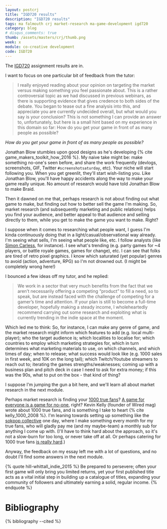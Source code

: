 ```yaml
---
layout: postcrj
title: "IGD720 results"
description: "IGD720 results"
tags: ma falmouth crj market-research ma-game-development igd720
category: blog
# disqus_comments: true
thumb: /assets/masters/crj/thumb.png
week: x
module: co-creative development
code: IGD720
---
```


The [IGD720](/tags#ma-game-development) assignment results are in.


I want to focus on one particular bit of feedback from the tutor:

> I really enjoyed reading about your opinion on targeting the market versus making something you feel passionate about. This is a rather controversial topic as we had discussed in previous webinars, as there is supporting evidence that gives credence to both sides of the debate. You began to tease out a fine analysis into this, and appreciate you are currently undecided overall, but what would you say is your conclusion? This is not something I can provide an answer to, unfortunately, but here is a small hint based on my experience in this domain so far: How do you get your game in front of as many people as possible?

*How do you get your game in front of as many people as possible?*

Jonathan Blow stumbles upon good designs as he's developing {% cite game_makers_toolkit_how_2016 %}. My naive take might be: make something no-one's seen before, and share the work frequently (devlogs, screenshots, GIF, Twitter `#screenshotsaturday`, etc). Your niche will start following you. When you get greenlit, they'll start wish-listing you. 
Like Jonathan Blow, you'll have happy accidents along the way to make your game really unique. No amount of research would have told Jonathan Blow to make Braid.

Then it dawned on me that, perhaps research is not about finding out what game to make, but finding out how to better sell the game I'm making. So, market research (and subsequently marketing and public relations) helps you find your audience, and better appeal to that audience and selling directly to them, while you get to make the game you want to make. Right? 

I suppose when it comes to researching what people want, I guess I'm kinda continuously doing that in a light/casual/observational way already. I'm seeing what sells, I'm seeing what people like, etc. I follow analysts (like [Simon Carless](https://twitter.com/simoncarless), for instance). I see what's trending (e.g. party games for ~4 players, or battle royale games, games for change), etc. I can see that folks are tired of retro pixel graphics. I know which saturated (yet popular) genres to avoid (action, adventure, RPG) so I'm not drowned out. (I might be completely wrong here!)

I bounced a few ideas off my tutor, and he replied:

> We work in a sector that very much benefits from the fact that we aren’t necessarily offering a competing “product” to fill a need, so to speak, but are instead faced with the challenge of competing for a gamer’s time and attention. If your plan is still to become a full-time developer, hopefully making a steady income, I wholeheartedly recommend carrying out some research and exploiting what is currently trending in the indie space at the moment.

Which led me to think: So, for instance, I can make any genre of game, and the market research might inform which features to add (e.g. local multi-player); who the target audience is; which localities to localise for; which countries to employ which marketing strategies for, which in turn determines what marketing materials to use, on which channels, and which times of day; when to release; what success would look like (e.g. 1000 sales in first week, and 10K on the long tail); which Twitch/Youtube streamers to reach out to; iterating the games strengths/weaknesses; coming up with a business plan and pitch deck in case I need to ask for extra money; if this was the 90s, what to put on the box - that kind of thing? 

I suppose I'm jumping the gun a bit here, and we'll learn all about market research in the next module.

Perhaps market research is finding your [1000 true fans](https://kk.org/thetechnium/1000-true-fans/)? [A game for everyone is a game for no-one](https://www.arrowheadgamestudios.com/), right? Kevin Kelly (founder of Wired mag) wrote about 1000 true fans, and is something I take to heart {% cite kelly_1000_2008 %}. I'm leaning towards setting up something like the [sokpop collective](https://twitter.com/sokpopco) one day, where I make something every month for my true fans, who will gladly pay me (and my maybe-team) a monthly sub for anything I come up with. (I'll have to think hard about the approach, so it's not a slow-burn for too long, or never take off at all. Or perhaps catering for 1000 true fans [is really hard](https://kk.org/thetechnium/the-reality-of/).)

Anyway, the feedback on my essay left me with a lot of questions, and no doubt I'll find some answers in the next module.

{% quote hill-whittall_indie_2015 %}
Be prepared to persevere; often your first game will only bring you limited returns, yet your first published title acts as a vital initial step in building up a catalogue of titles, expanding your community of followers and ultimately earning a solid, regular income.
{% endquote %}

# Bibliography

{% bibliography --cited %}


